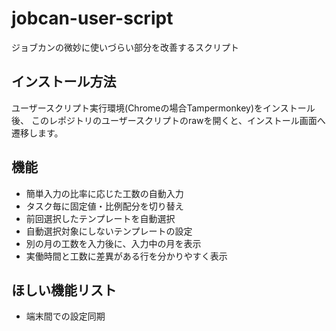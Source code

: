 # jobcan-user-script
ジョブカンの微妙に使いづらい部分を改善するスクリプト

## インストール方法
ユーザースクリプト実行環境(Chromeの場合Tampermonkey)をインストール後、
このレポジトリのユーザースクリプトのrawを開くと、インストール画面へ遷移します。

## 機能
- 簡単入力の比率に応じた工数の自動入力
- タスク毎に固定値・比例配分を切り替え
- 前回選択したテンプレートを自動選択
- 自動選択対象にしないテンプレートの設定
- 別の月の工数を入力後に、入力中の月を表示
- 実働時間と工数に差異がある行を分かりやすく表示

## ほしい機能リスト
- 端末間での設定同期
